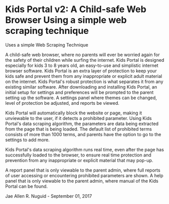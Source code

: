 # Kids Portal v2: A Child-safe Web Browser Using a simple web scraping technique
Uses a simple Web Scraping Technique

A child-safe web browser, where no parents will ever be worried again for the safety of their children while surfing the internet. Kids Portal is designed especially for kids 3 to 8 years old, an easy-to-use and simplistic internet browser software. Kids Portal is an extra layer of protection to keep your kids safe and prevent them from any inappropriate or explicit adult material on the internet. Kids Portal's robust protection is what separates it from any existing similar software. After downloading and installing Kids Portal, an initial setup for settings and preferences will be prompted to the parent setting up the software. A settings panel where themes can be changed, level of protection be adjusted, and reports be viewed.

Kids Portal will automatically block the website or page, making it unviewable to the user, if it detects a prohibited parameter. Using Kids Portal's data scraping algorithm, the parameters are data being extracted from the page that is being loaded. The default list of prohibited terms consists of more than 1000 terms, and parents have the option to go to the settings to add more.

Kids Portal's data scraping algorithm runs real time, even after the page has successfully loaded to the browser, to ensure real time protection and prevention from any inappropriate or explicit material that may pop-up.

A report panel that is only viewable to the parent admin, where full reports of user accessing or encountering prohibited parameters are shown. A help panel that is only viewable to the parent admin, where manual of the Kids Portal can be found.

Jae Allen R. Nuguid - September 01, 2017
